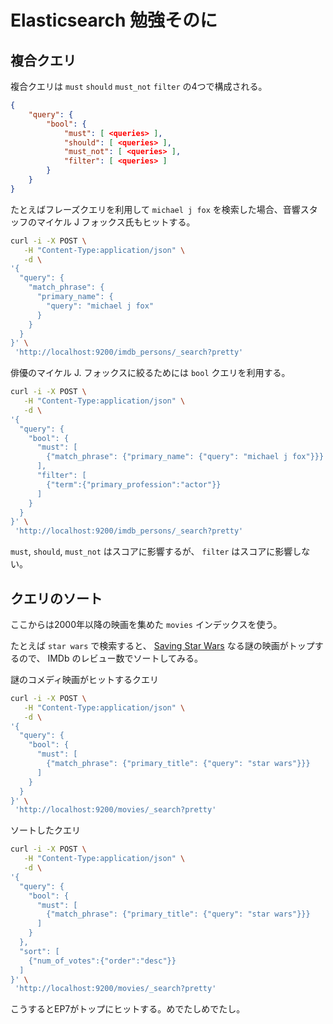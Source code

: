 # Elasticsearch 勉強そのに

## 複合クエリ

複合クエリは `must` `should` `must_not` `filter` の4つで構成される。

```json
{
    "query": {
        "bool": {
            "must": [ <queries> ],
            "should": [ <queries> ],
            "must_not": [ <queries> ],
            "filter": [ <queries> ]
        }
    }
}
```

たとえばフレーズクエリを利用して `michael j fox` を検索した場合、音響スタッフのマイケル J フォックス氏もヒットする。

```sh
curl -i -X POST \
   -H "Content-Type:application/json" \
   -d \
'{
  "query": {
    "match_phrase": {
      "primary_name": {
        "query": "michael j fox"
      }
    }
  }
}' \
 'http://localhost:9200/imdb_persons/_search?pretty'
```

俳優のマイケル J. フォックスに絞るためには `bool` クエリを利用する。

```sh
curl -i -X POST \
   -H "Content-Type:application/json" \
   -d \
'{
  "query": {
    "bool": {
      "must": [
        {"match_phrase": {"primary_name": {"query": "michael j fox"}}}
      ],
      "filter": [
        {"term":{"primary_profession":"actor"}}
      ]
    }
  }
}' \
 'http://localhost:9200/imdb_persons/_search?pretty'
```

`must`, `should`, `must_not` はスコアに影響するが、 `filter` はスコアに影響しない。

## クエリのソート

ここからは2000年以降の映画を集めた `movies` インデックスを使う。

たとえば `star wars` で検索すると、 [Saving Star Wars](https://en.wikipedia.org/wiki/Saving_Star_Wars) なる謎の映画がトップするので、 IMDb のレビュー数でソートしてみる。

謎のコメディ映画がヒットするクエリ

```sh
curl -i -X POST \
   -H "Content-Type:application/json" \
   -d \
'{
  "query": {
    "bool": {
      "must": [
        {"match_phrase": {"primary_title": {"query": "star wars"}}}
      ]
    }
  }
}' \
 'http://localhost:9200/movies/_search?pretty'
```

ソートしたクエリ

```sh
curl -i -X POST \
   -H "Content-Type:application/json" \
   -d \
'{
  "query": {
    "bool": {
      "must": [
        {"match_phrase": {"primary_title": {"query": "star wars"}}}
      ]
    }
  },
  "sort": [
    {"num_of_votes":{"order":"desc"}}
  ]
}' \
 'http://localhost:9200/movies/_search?pretty'
```

こうするとEP7がトップにヒットする。めでたしめでたし。